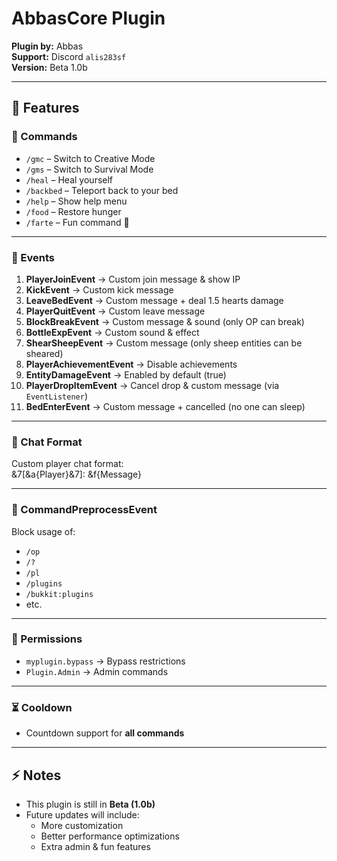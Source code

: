# AbbasCore Plugin

**Plugin by:** Abbas  
**Support:** Discord `alis283sf`  
**Version:** Beta 1.0b

---

## 📌 Features

### 🔹 Commands
- `/gmc` – Switch to Creative Mode
- `/gms` – Switch to Survival Mode
- `/heal` – Heal yourself
- `/backbed` – Teleport back to your bed
- `/help` – Show help menu
- `/food` – Restore hunger
- `/farte` – Fun command 🎉

---

### 🔹 Events
1. **PlayerJoinEvent** → Custom join message & show IP
2. **KickEvent** → Custom kick message
3. **LeaveBedEvent** → Custom message + deal 1.5 hearts damage
4. **PlayerQuitEvent** → Custom leave message
5. **BlockBreakEvent** → Custom message & sound (only OP can break)
6. **BottleExpEvent** → Custom sound & effect
7. **ShearSheepEvent** → Custom message (only sheep entities can be sheared)
8. **PlayerAchievementEvent** → Disable achievements
9. **EntityDamageEvent** → Enabled by default (true)
10. **PlayerDropItemEvent** → Cancel drop & custom message (via `EventListener`)
11. **BedEnterEvent** → Custom message + cancelled (no one can sleep)

---

### 🔹 Chat Format
Custom player chat format:  
&7[&a{Player}&7]: &f{Message}

---

### 🔹 CommandPreprocessEvent
Block usage of:
- `/op`
- `/?`
- `/pl`
- `/plugins`
- `/bukkit:plugins`
- etc.

---

### 🔹 Permissions
- `myplugin.bypass` → Bypass restrictions
- `Plugin.Admin` → Admin commands

---

### ⏳ Cooldown
- Countdown support for **all commands**

---

## ⚡ Notes
- This plugin is still in **Beta (1.0b)**
- Future updates will include:
    - More customization
    - Better performance optimizations
    - Extra admin & fun features  
